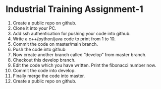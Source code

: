 # Industrial Training Assignment-1

1. Create a public repo on github.
2. Clone it into your PC.
3. Add ssh authentication for pushing your code into github.
4. Write a c++/python/java code to print from 1 to 10.
5. Commit the code on master/main branch.
6. Push the code into github
7. Now create another branch called “develop” from master branch.
8. Checkout this develop branch.
9. Edit the code which you have written. Print the fibonacci number now.
10. Commit the code into develop.
11. Finally merge the code into master.
12. Create a public repo on github.
